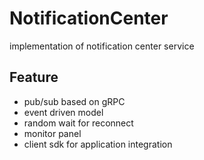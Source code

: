 # NotificationCenter
implementation of notification center service 


## Feature
- pub/sub based on gRPC
- event driven model
- random wait for reconnect
- monitor panel
- client sdk for application integration